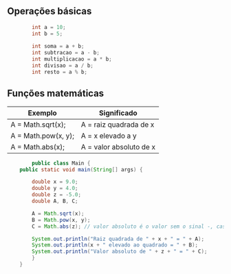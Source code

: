 ## Operações básicas

```java
        int a = 10;
        int b = 5;
        
        int soma = a + b;
        int subtracao = a - b;
        int multiplicacao = a * b;
        int divisao = a / b;
        int resto = a % b;
``` 

## Funções matemáticas

| Exemplo           | Significado               |
|-------------------|---------------------------|
|A = Math.sqrt(x);  |A = raiz quadrada de x     |
|A = Math.pow(x, y);|A = x elevado a y          |
|A = Math.abs(x);   |A = valor absoluto de x    |

```java
        public class Main {
    public static void main(String[] args) {

        double x = 9.0;
        double y = 4.0;
        double z = -5.0;
        double A, B, C;

        A = Math.sqrt(x);
        B = Math.pow(x, y);
        C = Math.abs(z); // valor absoluto é o valor sem o sinal -, caso seja negativo

        System.out.println("Raiz quadrada de " + x + " = " + A);
        System.out.println(x + " elevado ao quadrado = " + B);
        System.out.println("Valor absoluto de " + z + " = " + C);
        }
    }
``` 